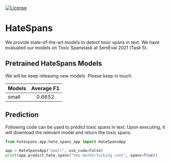 [![License](https://img.shields.io/badge/License-Apache%202.0-blue.svg)](https://opensource.org/licenses/Apache-2.0) 

# HateSpans

We provide state-of-the-art models to detect toxic spans in text. We have evaluated our models on  Toxic Spanstask at SemEval 2021 (Task 5).

## Pretrained HateSpans Models

We will be keep releasing new models. Please keep in touch.

| Models   | Average F1    |
|----------|:-------------:|
| small    | 0.6652        |

## Prediction
Following code can be used to predict toxic spans in text. Upon executing, it will download the relevant model and return the toxic spans.   

```python
from hatespans.app.hate_spans_app import HateSpansApp

app = HateSpansApp("small", use_cuda=False)
print(app.predict_hate_spans("You motherfucking cunt", spans=True))
```



